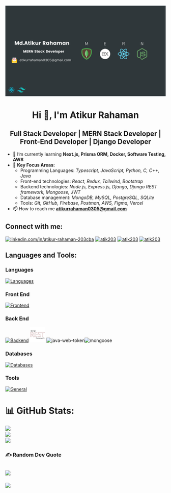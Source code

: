 ![Banner](https://raw.githubusercontent.com/Atik203/Atik203/main/images/github%20cover.png)

<h1 align="center">Hi 👋, I'm Atikur Rahaman</h1>
<h2 align="center">Full Stack Developer | MERN Stack Developer | Front-End Developer | Django Developer </h2>

- 🌱 I’m currently learning **Next.js, Prisma ORM, Docker, Software Testing, AWS**
- 🔭 **Key Focus Areas:**
  - Programming Languages: *Typescript, JavaScript, Python, C, C++, Java*
  - Front-end technologies: *React, Redux, Tailwind, Bootstrap*
  - Backend technologies: *Node.js, Express.js, Django, Django REST framework, Mongoose, JWT*
  - Database management: *MongoDB, MySQL, PostgreSQL, SQLite*
  - Tools: *Git, GitHub, Firebase, Postman, AWS, Figma, Vercel*
- 📫 How to reach me **atikurrahaman0305@gmail.com**


<h2 align="left">Connect with me:</h2>
<p align="left">
<a href="https://www.linkedin.com/in/atikur-rahaman-203cba/" target="blank"><img align="center" src="https://raw.githubusercontent.com/rahuldkjain/github-profile-readme-generator/master/src/images/icons/Social/linked-in-alt.svg" alt="linkedin.com/in/atikur-rahaman-203cba" height="30" width="40" /></a>
<a href="https://www.codechef.com/users/atik203" target="blank"><img align="center" src="https://cdn.codechef.com/images/cc-logo.svg" alt="atik203" height="30" width="40" /></a>
<a href="https://codeforces.com/profile/Atikur_Rahaman" target="blank"><img align="center" src="https://raw.githubusercontent.com/rahuldkjain/github-profile-readme-generator/master/src/images/icons/Social/codeforces.svg" alt="atik203" height="30" width="40" /></a>
<a href="https://www.leetcode.com/atik203" target="blank"><img align="center" src="https://raw.githubusercontent.com/rahuldkjain/github-profile-readme-generator/master/src/images/icons/Social/leet-code.svg" alt="atik203" height="30" width="40" /></a>
</p>


<h2 align="left">Languages and Tools:</h2>
<p align="left">  
<h3 align="left">Languages</h3>

[![Languages](https://skillicons.dev/icons?i=ts,js,py,c,cpp,java)](https://skillicons.dev)
  
<!-- Frontend -->
<h3 align="left">Front End</h3>

[![Frontend](https://skillicons.dev/icons?i=react,redux,tailwind,bootstrap,html,css)](https://skillicons.dev)

<!-- Backend -->
<h3 align="left">Back End</h3>

[![Backend](https://skillicons.dev/icons?i=nodejs,express,django)](https://skillicons.dev) <img style="background-color:white" src="https://raw.githubusercontent.com/devicons/devicon/master/icons/djangorest/djangorest-original-wordmark.svg" width="48" height="48"/> <img width="48" height="48" src="https://img.icons8.com/color/48/000000/java-web-token.png" alt="java-web-token"/><img width="48" height="48" src="https://img.icons8.com/color/48/mongoose.png" alt="mongoose"/>

<!-- Databases -->
<h3 align="left">Databases</h3>

[![Databases](https://skillicons.dev/icons?i=mongodb,mysql,postgres,sqlite)](https://skillicons.dev)

<!-- General -->
<h3 align="left">Tools</h3>

[![General](https://skillicons.dev/icons?i=aws,postman,git,figma,firebase,vscode,vite,vercel,npm,yarn)](https://skillicons.dev)
</p>




# 📊 GitHub Stats:
![](https://github-readme-stats.vercel.app/api?username=atik203&theme=radical&hide_border=false&include_all_commits=false&count_private=false)<br/>
![](https://github-readme-streak-stats.herokuapp.com/?user=atik203&theme=radical&hide_border=false)<br/>
![](https://github-readme-stats.vercel.app/api/top-langs/?username=atik203&theme=radical&hide_border=false&include_all_commits=false&count_private=false&layout=compact)

### ✍️ Random Dev Quote
![](https://quotes-github-readme.vercel.app/api?type=horizontal&theme=radical)
---
[![](https://visitcount.itsvg.in/api?id=atik203&icon=0&color=4)](https://visitcount.itsvg.in)
